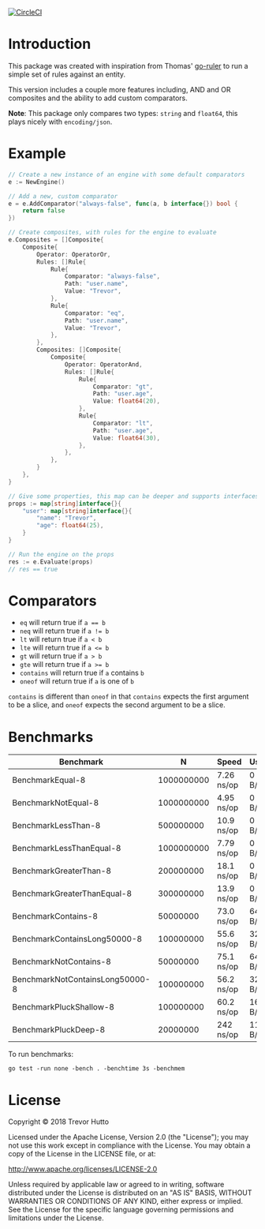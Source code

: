 [![CircleCI](https://circleci.com/gh/huttotw/grules/tree/master.svg?style=svg)](https://circleci.com/gh/huttotw/grules/tree/master)

# Introduction
This package was created with inspiration from Thomas' [go-ruler](https://github.com/hopkinsth/go-ruler) to run a simple set of rules against an entity.

This version includes a couple more features including, AND and OR composites and the ability to add custom comparators.

**Note**: This package only compares two types: `string` and `float64`, this plays nicely with `encoding/json`.

# Example
```go
// Create a new instance of an engine with some default comparators
e := NewEngine()

// Add a new, custom comparator
e = e.AddComparator("always-false", func(a, b interface{}) bool {
    return false
})

// Create composites, with rules for the engine to evaluate
e.Composites = []Composite{
    Composite{
        Operator: OperatorOr,
        Rules: []Rule{
            Rule{
                Comparator: "always-false",
                Path: "user.name",
                Value: "Trevor",
            },
            Rule{
                Comparator: "eq",
                Path: "user.name",
                Value: "Trevor",
            },
        },
        Composites: []Composite{
            Composite{
                Operator: OperatorAnd,
                Rules: []Rule{
                    Rule{
                        Comparator: "gt",
                        Path: "user.age",
                        Value: float64(20),
                    },
                    Rule{
                        Comparator: "lt",
                        Path: "user.age",
                        Value: float64(30),
                    },
                },
            },
        }
    },
}

// Give some properties, this map can be deeper and supports interfaces
props := map[string]interface{}{
    "user": map[string]interface{}{
        "name": "Trevor",
        "age": float64(25),
    }
}

// Run the engine on the props
res := e.Evaluate(props)
// res == true
```

# Comparators
* `eq` will return true if `a == b`
* `neq` will return true if `a != b`
* `lt` will return true if `a < b`
* `lte` will return true if `a <= b`
* `gt` will return true if `a > b`
* `gte` will return true if `a >= b`
* `contains` will return true if `a` contains `b`
* `oneof` will return true if `a` is one of `b`

`contains` is different than `oneof` in that `contains` expects the first argument to be a slice, and `oneof` expects the second argument to be a slice.

# Benchmarks

|Benchmark|N|Speed|Used|Allocs|
|---------|----------|-----|------|------|
|BenchmarkEqual-8|1000000000|7.26 ns/op|0 B/op|0 allocs/op|
BenchmarkNotEqual-8|1000000000|4.95 ns/op|0 B/op|0 allocs/op|
BenchmarkLessThan-8|500000000|10.9 ns/op|0 B/op|0 allocs/op|
BenchmarkLessThanEqual-8|1000000000|7.79 ns/op|0 B/op|0 allocs/op|
BenchmarkGreaterThan-8|200000000|18.1 ns/op|0 B/op|0 allocs/op|
BenchmarkGreaterThanEqual-8|300000000|13.9 ns/op|0 B/op|0 allocs/op|
BenchmarkContains-8|50000000|73.0 ns/op|64 B/op|2 allocs/op|
BenchmarkContainsLong50000-8|100000000|55.6 ns/op|32 B/op|1 allocs/op|
BenchmarkNotContains-8|50000000|75.1 ns/op|64 B/op|2 allocs/op|
BenchmarkNotContainsLong50000-8|100000000|56.2 ns/op|32 B/op|1 allocs/op|
BenchmarkPluckShallow-8|100000000|60.2 ns/op|16 B/op|1 allocs/op|
BenchmarkPluckDeep-8|20000000|242 ns/op|112 B/op|1 allocs/op|

To run benchmarks:
```
go test -run none -bench . -benchtime 3s -benchmem
```

# License

Copyright &copy; 2018 Trevor Hutto

Licensed under the Apache License, Version 2.0 (the "License"); you may not use this work except in compliance with the License. You may obtain a copy of the License in the LICENSE file, or at:

http://www.apache.org/licenses/LICENSE-2.0

Unless required by applicable law or agreed to in writing, software distributed under the License is distributed on an "AS IS" BASIS, WITHOUT WARRANTIES OR CONDITIONS OF ANY KIND, either express or implied. See the License for the specific language governing permissions and limitations under the License.